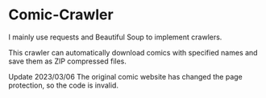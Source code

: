 # Comic-Crawler

I mainly use requests and Beautiful Soup to implement crawlers.

This crawler can automatically download comics with specified names and save them as ZIP compressed files.

Update
2023/03/06 The original comic website has changed the page protection, so the code is invalid.
